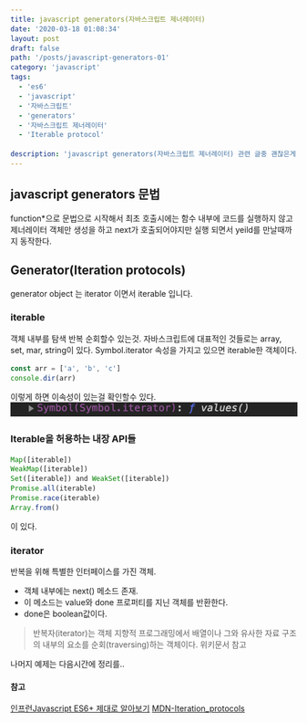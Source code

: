 ```yaml
---
title: javascript generators(자바스크립트 제너레이터)
date: '2020-03-18 01:08:34'
layout: post
draft: false
path: '/posts/javascript-generators-01'
category: 'javascript'
tags:
  - 'es6'
  - 'javascript'
  - '자바스크립트'
  - 'generators'
  - '자바스크립트 제너레이터'
  - 'Iterable protocol'

description: 'javascript generators(자바스크립트 제너레이터) 관련 글중 괜찮은게 있고 공부하고 기억에 남기위해 블로그에 글 쓴다. Generator는 이 제너레이터 함수의 반환으로 iterable 프로토콜과 iterator 프로토콜을 따르는 객체이다. 이 때, 제너레이터의 이터러블에서 반환하는 이터레이터는 자기 자신이다.'
---
```


## javascript generators 문법

function\*으로 문법으로 시작해서 최초 호출시에는 함수 내부에 코드를 실행하지 않고 제너레이터 객체만 생성을 하고 next가 호출되어야지만 실행 되면서 yeild를 만날때까지 동작한다.

## Generator(Iteration protocols)

generator object 는 iterator 이면서 iterable 입니다.

### iterable

객체 내부를 탐색 반복 순회할수 있는것.
자바스크립트에 대표적인 것들로는 array, set, mar, string이 있다.
Symbol.iterator 속성을 가지고 있으면 iterable한 객체이다.

```javascript
const arr = ['a', 'b', 'c']
console.dir(arr)
```

이렇게 하면 이속성이 있는걸 확인할수 있다.
![Symbol.iterator](./symbol.iterator.png)

### Iterable을 허용하는 내장 API들

```javascript
Map([iterable])
WeakMap([iterable])
Set([iterable]) and WeakSet([iterable])
Promise.all(iterable)
Promise.race(iterable)
Array.from()
```

이 있다.

### iterator

반복을 위해 특별한 인터페이스를 가진 객체.

- 객체 내부에는 next() 메소드 존재.
- 이 메소드는 value와 done 프로퍼티를 지닌 객체를 반환한다.
- done은 boolean값이다.

> 반복자(iterator)는 객체 지향적 프로그래밍에서 배열이나 그와 유사한 자료 구조의 내부의 요소를 순회(traversing)하는 객체이다. 위키문서 참고

나머지 예제는 다음시간에 정리를..

#### 참고

[인프런Javascript ES6+ 제대로 알아보기](https://www.inflearn.com/course/es6-2)
[MDN-Iteration_protocols](https://developer.mozilla.org/ko/docs/Web/JavaScript/Reference/Iteration_protocols)

